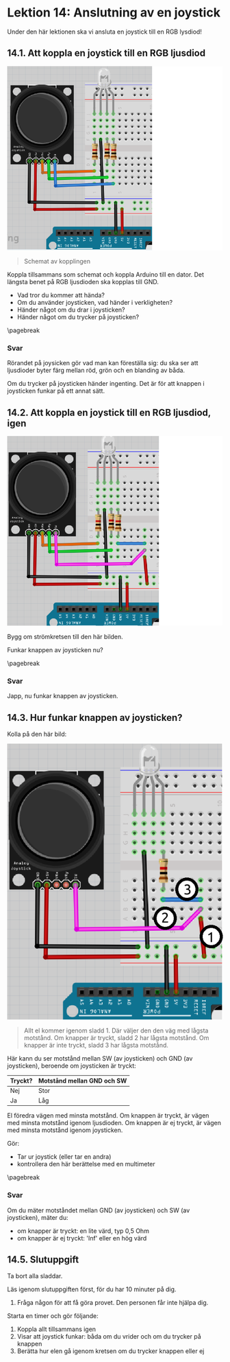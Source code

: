# Lektion 14: Anslutning av en joystick

Under den här lektionen ska vi ansluta en joystick till en RGB lysdiod!

## 14.1. Att koppla en joystick till en RGB ljusdiod

![](anslutning_av_en_joystick_naiv.png)

> Schemat av kopplingen

Koppla tillsammans som schemat och koppla Arduino till en dator.
Det längsta benet på RGB ljusdioden ska kopplas till GND.

- Vad tror du kommer att hända?
- Om du använder joysticken, vad händer i verkligheten?
- Händer något om du drar i joysticken?
- Händer något om du trycker på joysticken?

\pagebreak

### Svar

Rörandet på joysicken gör vad man kan föreställa sig:
du ska ser att ljusdioder byter färg mellan röd, grön och en
blanding av båda.

Om du trycker på joysticken händer ingenting.
Det är för att knappen i joysticken funkar på ett annat sätt.

## 14.2. Att koppla en joystick till en RGB ljusdiod, igen

![](anslutning_av_en_joystick_smart.png)

Bygg om strömkretsen till den här bilden.

Funkar knappen av joysticken nu?

\pagebreak

### Svar

Japp, nu funkar knappen av joysticken.

## 14.3. Hur funkar knappen av joysticken?

Kolla på den här bild:

![](anslutning_av_en_joystick_knapp_annotated.png)

> Allt el kommer igenom sladd 1.
> Där väljer den den väg med lågsta motstånd.
> Om knapper är tryckt, sladd 2 har lågsta motstånd.
> Om knapper är inte tryckt, sladd 3 har lågsta motstånd.

Här kann du ser motstånd mellan SW (av joysticken)
och GND (av joysticken), beroende om joysticken är tryckt:

Tryckt?|Motstånd mellan GND och SW
-------|--------------------------
Nej    |Stor
Ja     |Låg

El föredra vägen med minsta motstånd.
Om knappen är tryckt, är vägen med minsta motstånd igenom ljusdioden.
Om knappen är ej tryckt, är vägen med minsta motstånd igenom joysticken.

Gör:

- Tar ur joystick (eller tar en andra)
- kontrollera den här berättelse med en multimeter

\pagebreak

### Svar

Om du mäter motståndet mellan GND (av joysticken) och SW (av joysticken),
mäter du:

- om knapper är tryckt: en lite värd, typ 0,5 Ohm
- om knapper är ej tryckt: 'Inf' eller en hög värd

## 14.5. Slutuppgift

Ta bort alla sladdar.

Läs igenom slutuppgiften först, för du har 10 minuter på dig.

1. Fråga någon för att få göra provet. Den personen får inte hjälpa dig.

Starta en timer och gör följande:

1. Koppla allt tillsammans igen
1. Visar att joystick funkar: båda om du vrider och om du trycker på knappen
1. Berätta hur elen gå igenom kretsen om du trycker knappen eller ej

